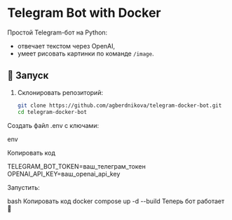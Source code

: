 # Telegram Bot with Docker

Простой Telegram-бот на Python:
- отвечает текстом через OpenAI,
- умеет рисовать картинки по команде `/image`.

## 🚀 Запуск
1. Склонировать репозиторий:
   ```bash
   git clone https://github.com/agberdnikova/telegram-docker-bot.git
   cd telegram-docker-bot
Создать файл .env с ключами:

env

Копировать код

TELEGRAM_BOT_TOKEN=ваш_телеграм_токен
OPENAI_API_KEY=ваш_openai_api_key


Запустить:

bash
Копировать код
docker compose up -d --build
Теперь бот работает 🎉
